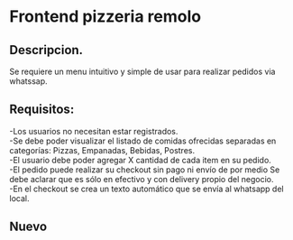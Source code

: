 # Frontend pizzeria remolo

## Descripcion.
Se requiere un menu intuitivo y simple de usar para realizar pedidos via whatssap.

## Requisitos:
-Los usuarios no necesitan estar registrados. <br>
-Se debe poder visualizar el listado de comidas ofrecidas separadas en categorías: Pizzas, Empanadas, Bebidas, Postres. <br>
-El usuario debe poder agregar X cantidad de cada item en su pedido. <br>
-El pedido puede realizar su checkout sin pago ni envío de por medio Se debe aclarar que es sólo en efectivo y con delivery propio del negocio. <br>
-En el checkout se crea un texto automático que se envía al whatsapp del local. <br>

## Nuevo